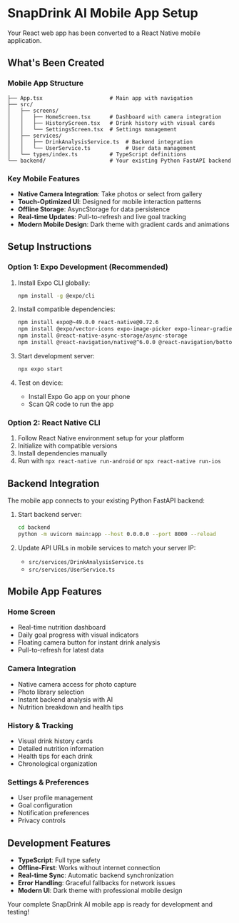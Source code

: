 # SnapDrink AI Mobile App Setup

Your React web app has been converted to a React Native mobile application.

## What's Been Created

### Mobile App Structure
```
├── App.tsx                     # Main app with navigation
├── src/
│   ├── screens/
│   │   ├── HomeScreen.tsx      # Dashboard with camera integration
│   │   ├── HistoryScreen.tsx   # Drink history with visual cards
│   │   └── SettingsScreen.tsx  # Settings management
│   ├── services/
│   │   ├── DrinkAnalysisService.ts  # Backend integration
│   │   └── UserService.ts           # User data management
│   └── types/index.ts          # TypeScript definitions
└── backend/                    # Your existing Python FastAPI backend
```

### Key Mobile Features
- **Native Camera Integration**: Take photos or select from gallery
- **Touch-Optimized UI**: Designed for mobile interaction patterns
- **Offline Storage**: AsyncStorage for data persistence
- **Real-time Updates**: Pull-to-refresh and live goal tracking
- **Modern Mobile Design**: Dark theme with gradient cards and animations

## Setup Instructions

### Option 1: Expo Development (Recommended)
1. Install Expo CLI globally:
   ```bash
   npm install -g @expo/cli
   ```

2. Install compatible dependencies:
   ```bash
   npm install expo@~49.0.0 react-native@0.72.6
   npm install @expo/vector-icons expo-image-picker expo-linear-gradient
   npm install @react-native-async-storage/async-storage
   npm install @react-navigation/native@^6.0.0 @react-navigation/bottom-tabs@^6.0.0
   ```

3. Start development server:
   ```bash
   npx expo start
   ```

4. Test on device:
   - Install Expo Go app on your phone
   - Scan QR code to run the app

### Option 2: React Native CLI
1. Follow React Native environment setup for your platform
2. Initialize with compatible versions
3. Install dependencies manually
4. Run with `npx react-native run-android` or `npx react-native run-ios`

## Backend Integration

The mobile app connects to your existing Python FastAPI backend:

1. Start backend server:
   ```bash
   cd backend
   python -m uvicorn main:app --host 0.0.0.0 --port 8000 --reload
   ```

2. Update API URLs in mobile services to match your server IP:
   - `src/services/DrinkAnalysisService.ts`
   - `src/services/UserService.ts`

## Mobile App Features

### Home Screen
- Real-time nutrition dashboard
- Daily goal progress with visual indicators
- Floating camera button for instant drink analysis
- Pull-to-refresh for latest data

### Camera Integration
- Native camera access for photo capture
- Photo library selection
- Instant backend analysis with AI
- Nutrition breakdown and health tips

### History & Tracking
- Visual drink history cards
- Detailed nutrition information
- Health tips for each drink
- Chronological organization

### Settings & Preferences
- User profile management
- Goal configuration
- Notification preferences
- Privacy controls

## Development Features

- **TypeScript**: Full type safety
- **Offline-First**: Works without internet connection
- **Real-time Sync**: Automatic backend synchronization
- **Error Handling**: Graceful fallbacks for network issues
- **Modern UI**: Dark theme with professional mobile design

Your complete SnapDrink AI mobile app is ready for development and testing!